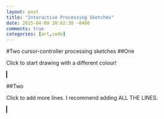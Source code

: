 ```yaml
---
layout: post
title: "Interactive Processing Sketches"
date: 2015-04-09 20:02:38 -0400
comments: true
categories: [art,code]
---
```


<script type="text/javascript" src="{{ root_url }}/javascripts/processing.min.js"></script>
<script type="text/javascript" src="{{ root_url }}/javascripts/util.js"></script>
<script type="text/javascript" src="{{ root_url }}/javascripts/libs/jquery.min.js"></script>

<!--more-->
#Two cursor-controller processing sketches
##One

Click to start drawing with a different colour!

<canvas status="off" width="640" height="100" style="border:1px solid #000000;" data-processing-sources="/sketches/cursor_lines.pde"> </canvas> 

##Two

Click to add more lines.  I recommend adding ALL THE LINES.

<canvas status="off" width="640" height="100" style="border:1px solid #000000;" data-processing-sources="/sketches/lines_love_you.pde"> </canvas> 
